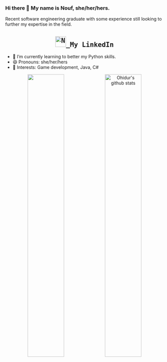 ### Hi there 👋 My name is Nouf, she/her/hers. 
Recent software engineering graduate with some experience still looking to further my expertise in the field.
<h2 align="center">
  <samp>
  <a href="https://www.linkedin.com/in/nouf-alsalem-a3b041155/">
  <img  alt="Nouf's Linkdein" width="34px" src="https://blog.waalaxy.com/wp-content/uploads/2021/01/index.png" /> </a> My LinkedIn
</h2>

- 🌱 I’m currently learning to better my Python skills. 
- 😄 Pronouns: she/her/hers
- 🤩 Interests: Game development, Java, C#

<p align="center">
  <img width="48%"  align="center" src="https://github-readme-stats.vercel.app/api/top-langs/?username=noufalsalem&theme=vue-dark&hide_langs_below=1&layout=compact" />
  <img width="48%"  align="center" src="https://github-readme-stats.vercel.app/api?username=noufalsalem&show_icons=true&theme=vue-dark&line_height=31" alt="Ohidur's github stats"/>
</p>
